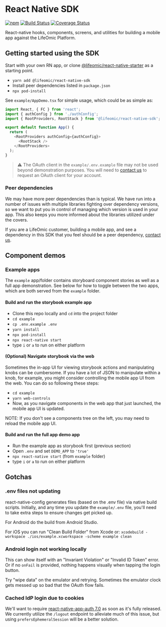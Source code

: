 # React Native SDK

[![npm](https://img.shields.io/npm/v/@lifeomic/react-native-sdk.svg)](https://www.npmjs.com/package/@lifeomic/react-native-sdk)
[![Build Status](https://github.com/lifeomic/react-native-sdk/actions/workflows/release.yml/badge.svg)](https://github.com/lifeomic/react-native-sdk/actions/workflows/release.yml)
[![Coverage Status](https://coveralls.io/repos/github/lifeomic/react-native-sdk/badge.svg?branch=master)](https://coveralls.io/github/lifeomic/react-native-sdk?branch=master)

React-native hooks, components, screens, and utilities for building a mobile app
against the LifeOmic Platform.

## Getting started using the SDK

Start with your own RN app, or clone [@lifeomic/react-native-starter] as a
starting point.

- `yarn add @lifeomic/react-native-sdk`
- Install peer dependencies listed in `package.json`
- `npx pod-install`

See `example/AppDemo.tsx` for simple usage, which could be as simple as:

```typescript
import React, { FC } from 'react';
import { authConfig } from './authConfig';
import { RootProviders, RootStack } from '@lifeomic/react-native-sdk';

export default function App() {
  return (
    <RootProviders authConfig={authConfig}>
      <RootStack />
    </RootProviders>
  );
}
```

> :warning: The OAuth client in the `example/.env.example` file may not be used
> beyond demonstration purposes. You will need to [contact us] to request an
> OAuth client for your account.

### Peer dependencies

We may have more peer dependencies than is typical. We have run into a number of
issues with multiple libraries fighting over dependency versions, so we want to
put you in control of managing which version is used in your app. This also
keeps you more informed about the libraries utilized under the covers.

If you are a LifeOmic customer, building a mobile app, and see a dependency in
this SDK that you feel should be a peer dependency, [contact us].

## Component demos

### Example apps

The `example` app/folder contains storyboard component stories as well as a full
app demonstration. See below for how to toggle between the two apps, which are
both served from the `example` folder.

#### Build and run the storybook example app

- Clone this repo locally and `cd` into the project folder
- `cd example`
- `cp .env.example .env`
- `yarn install`
- `npx pod-install`
- `npx react-native start`
- type `i` or `a` to run on either platform

#### (Optional) Navigate storybook via the web

Sometimes the in-app UI for viewing storybook actions and manipulating knobs can
be cumbersome. If you have a lot of JSON to manipulate within a knob, for
example, you might consider controlling the mobile app UI from the web. You can
do so following these steps:

- `cd example`
- `yarn web-controls`
- Now, as you navigate components in the web app that just launched, the mobile
  app UI is updated.

NOTE: If you don't see a components tree on the left, you may need to reload the
mobile app UI.

#### Build and run the full app demo app

- Run the example app as storybook first (previous section)
- Open `.env` and set `DEMO_APP` to `'true'`
- `npx react-native start` (from `example` folder)
- type `i` or `a` to run on either platform

## Gotchas

### .env files not updating

react-native-config generates files (based on the .env file) via native build
scripts. Initially, and any time you update the `example/.env` file, you'll need
to take extra steps to ensure changes get picked up.

For Android do the build from Android Studio.

For iOS you can run "Clean Build Folder" from Xcode or:
`xcodebuild -workspace ./ios/example.xcworkspace -scheme example clean`

### Android login not working locally

This can show itself with an "Invariant Violation" or "Invalid ID Token" error.
Or if no `onFail` is provided, nothing happens visually when tapping the login
button.

Try "wipe data" on the emulator and retrying. Sometimes the emulator clock gets
messed up so bad that the OAuth flow fails.

### Cached IdP login due to cookies

We'll want to require
[react-native-app-auth 7.0](https://github.com/FormidableLabs/react-native-app-auth/releases/tag/v7.0.0-rc2)
as soon as it's fully released. We currently utilize the `/logout` endpoint to
alleviate much of this issue, but using `prefersEphemeralSession` will be a
better solution.

[@lifeomic/react-native-starter]:
  https://github.com/lifeomic/react-native-starter
[contact us]: https://lifeomic.com/contact/
